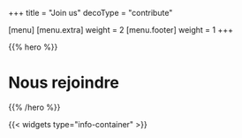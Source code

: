 +++
title = "Join us"
decoType = "contribute"

[menu]
	[menu.extra]
		weight = 2
	[menu.footer]
		weight = 1
+++

{{% hero %}}

# Nous rejoindre

{{% /hero %}}

{{< widgets type="info-container" >}}
